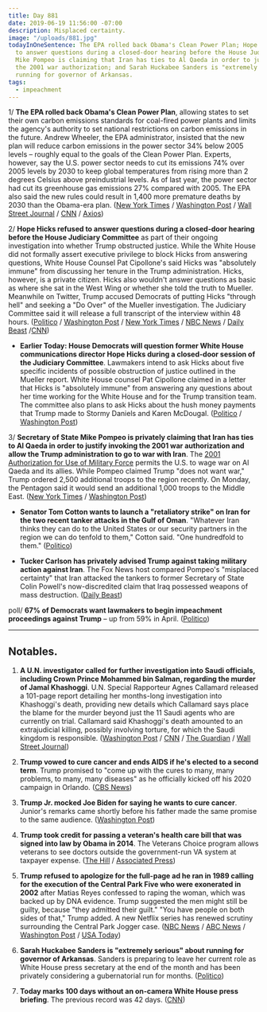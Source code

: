 ```yaml
---
title: Day 881
date: 2019-06-19 11:56:00 -07:00
description: Misplaced certainty.
image: "/uploads/881.jpg"
todayInOneSentence: The EPA rolled back Obama's Clean Power Plan; Hope Hicks refused
  to answer questions during a closed-door hearing before the House Judiciary Committee;
  Mike Pompeo is claiming that Iran has ties to Al Qaeda in order to justify invoking
  the 2001 war authorization; and Sarah Huckabee Sanders is "extremely serious" about
  running for governor of Arkansas.
tags:
  - impeachment
---
```


1/ **The EPA rolled back Obama's Clean Power Plan**, allowing states to set their own carbon emissions standards for coal-fired power plants and limits the agency's authority to set national restrictions on carbon emissions in the future. Andrew Wheeler, the EPA administrator, insisted that the new plan will reduce carbon emissions in the power sector 34% below 2005 levels – roughly equal to the goals of the Clean Power Plan. Experts, however, say the U.S. power sector needs to cut its emissions 74% over 2005 levels by 2030 to keep global temperatures from rising more than 2 degrees Celsius above preindustrial levels. As of last year, the power sector had cut its greenhouse gas emissions 27% compared with 2005. The EPA also said the new rules could result in 1,400 more premature deaths by 2030 than the Obama-era plan. ([New York Times](https://www.nytimes.com/2019/06/19/climate/epa-coal-emissions.html) / [Washington Post](https://www.washingtonpost.com/climate-environment/trump-epa-finalizes-rollback-of-key-obama-climate-rule-that-targeted-coal-plants/2019/06/19/b8ff1702-8eeb-11e9-8f69-a2795fca3343_story.html) / [Wall Street Journal](https://www.wsj.com/articles/epa-overturns-obama-era-clean-air-rules-for-power-plants-11560963259) / [CNN](https://www.cnn.com/2019/06/19/politics/epa-rolls-back-obama-coal-emissions/index.html) / [Axios](https://www.axios.com/epa-rule-coal-emissions-obama-clean-power-policy-6bf49fb3-d599-4c95-9808-fe620be343f1.html))

2/ **Hope Hicks refused to answer questions during a closed-door hearing before the House Judiciary Committee** as part of their ongoing investigation into whether Trump obstructed justice. While the White House did not formally assert executive privilege to block Hicks from answering questions, White House Counsel Pat Cipollone's said Hicks was "absolutely immune" from discussing her tenure in the Trump administration. Hicks, however, is a private citizen. Hicks also wouldn't answer questions as basic as where she sat in the West Wing or whether she told the truth to Mueller. Meanwhile on Twitter, Trump accused Democrats of putting Hicks "through hell" and seeking a "Do Over" of the Mueller investigation. The Judiciary Committee said it will release a full transcript of the interview within 48 hours. ([Politico](https://www.politico.com/story/2019/06/19/hope-hicks-testimony-trump-oversight-1368164) / [Washington Post](https://www.washingtonpost.com/powerpost/former-trump-aide-faces-questions-from-house-panel-about-russia-contacts-hush-money-payments/2019/06/19/5f8b60da-9293-11e9-b570-6416efdc0803_story.html) / [New York Times](https://www.nytimes.com/2019/06/19/us/politics/hope-hicks-house-judiciary-testimony.html) / [NBC News](https://www.nbcnews.com/politics/congress/hope-hicks-testifies-house-committee-behind-closed-doors-n1019246) / [Daily Beast](https://www.thedailybeast.com/hope-hicks-stonewalls-enrages-house-democrats) /[CNN](https://www.cnn.com/2019/06/19/politics/hope-hicks-testify-house/index.html))

* **Earlier Today: House Democrats will question former White House communications director Hope Hicks during a closed-door session of the Judiciary Committee**. Lawmakers intend to ask Hicks about five specific incidents of possible obstruction of justice outlined in the Mueller report. White House counsel Pat Cipollone claimed in a letter that Hicks is "absolutely immune" from answering any questions about her time working for the White House and for the Trump transition team. The committee also plans to ask Hicks about the hush money payments that Trump made to Stormy Daniels and Karen McDougal. ([Politico](https://www.politico.com/story/2019/06/18/hope-hicks-donald-trump-obstruction-1368197) / [Washington Post](https://www.washingtonpost.com/powerpost/former-trump-aide-faces-questions-from-house-panel-about-russia-contacts-hush-money-payments/2019/06/19/5f8b60da-9293-11e9-b570-6416efdc0803_story.html?utm_term=.50bb678baad1))

3/ **Secretary of State Mike Pompeo is privately claiming that Iran has ties to Al Qaeda in order to justify invoking the 2001 war authorization and allow the Trump administration to go to war with Iran**. The [2001 Authorization for Use of Military Force](https://www.congress.gov/107/plaws/publ40/PLAW-107publ40.pdf) permits the U.S. to wage war on Al Qaeda and its allies. While Pompeo claimed Trump "does not want war," Trump ordered 2,500 additional troops to the region recently. On Monday, the Pentagon said it would send an additional 1,000 troops to the Middle East. ([New York Times](https://www.nytimes.com/2019/06/19/us/politics/us-iran.html) / [Washington Post](https://www.washingtonpost.com/world/national-security/pompeo-warns-iran-about-trigger-for-us-military-action-as-some-in-administration-question-aggressive-policy/2019/06/18/48bd3be0-9116-11e9-b570-6416efdc0803_story.html))

* **Senator Tom Cotton wants to launch a "retaliatory strike" on Iran for the two recent tanker attacks in the Gulf of Oman**. "Whatever Iran thinks they can do to the United States or our security partners in the region we can do tenfold to them," Cotton said. "One hundredfold to them." ([Politico](https://www.politico.com/story/2019/06/19/tom-cotton-iran-attack-trump-1369863))

* **Tucker Carlson has privately advised Trump against taking military action against Iran**. The Fox News host compared Pompeo's "misplaced certainty" that Iran attacked the tankers to former Secretary of State Colin Powell's now-discredited claim that Iraq possessed weapons of mass destruction. ([Daily Beast](https://www.thedailybeast.com/fox-news-tucker-carlson-privately-advises-trump-against-iran-war))

poll/ **67% of Democrats want lawmakers to begin impeachment proceedings against Trump** – up from 59% in April. ([Politico](https://www.politico.com/story/2019/06/19/impeachment-democrats-poll-congress-1368158))

---

## Notables.

1. **A U.N. investigator called for further investigation into Saudi officials, including Crown Prince Mohammed bin Salman, regarding the murder of Jamal Khashoggi**. U.N. Special Rapporteur Agnes Callamard released a 101-page report detailing her months-long investigation into Khashoggi's death, providing new details which Callamard says place the blame for the murder beyond just the 11 Saudi agents who are currently on trial. Callamard said Khashoggi's death amounted to an extrajudicial killing, possibly involving torture, for which the Saudi kingdom is responsible. ([Washington Post](https://www.washingtonpost.com/world/national-security/un-investigator-calls-for-probing-saudi-officials-in-khashoggi-killing/2019/06/19/cf5ee594-91f3-11e9-aadb-74e6b2b46f6a_story.html?utm_term=.c70d8e29497f) / [CNN](https://www.cnn.com/2019/06/19/middleeast/khashoggi-saudi-arabia-report-intl/index.html) / [The Guardian](https://www.theguardian.com/world/2019/jun/19/jamal-khashoggi-killing-saudi-crown-prince-mohammed-bin-salman-evidence-un-report) / [Wall Street Journal](https://www.wsj.com/articles/u-n-investigator-calls-for-further-scrutiny-of-saudi-crown-princes-possible-role-in-khashoggi-murder-11560940560?mod=hp_lead_pos3))

2. **Trump vowed to cure cancer and ends AIDS if he's elected to a second term**. Trump promised to "come up with the cures to many, many problems, to many, many diseases" as he officially kicked off his 2020 campaign in Orlando. ([CBS News](https://www.cbsnews.com/news/trump-cure-cancer-aids-joe-biden-orlando-campaign-rally/))

3. **Trump Jr. mocked Joe Biden for saying he wants to cure cancer**. Junior's remarks came shortly before his father made the same promise to the same audience. ([Washington Post](https://www.washingtonpost.com/politics/donald-trump-jr-mocks-joe-biden-for-vowing-to-cure-cancer-if-elected-president/2019/06/19/6012a2ba-9285-11e9-aadb-74e6b2b46f6a_story.html))

4. **Trump took credit for passing a veteran's health care bill that was signed into law by Obama in 2014**. The Veterans Choice program allows veterans to see doctors outside the government-run VA system at taxpayer expense. ([The Hill](https://thehill.com/homenews/campaign/449240-trump-touts-passing-va-bill-that-passed-under-obama) / [Associated Press](https://www.apnews.com/375515aecedb4aed949e4f2eb9c54eb6))

5. **Trump refused to apologize for the full-page ad he ran in 1989 calling for the execution of the Central Park Five who were exonerated in 2002** after Matias Reyes confessed to raping the woman, which was backed up by DNA evidence. Trump suggested the men might still be guilty, because "they admitted their guilt." "You have people on both sides of that," Trump added. A new Netflix series has renewed scrutiny surrounding the Central Park Jogger case. ([NBC News](https://www.nbcnews.com/politics/donald-trump/trump-digs-central-park-5-they-admitted-their-guilt-n1019156) / [ABC News](https://abcnews.go.com/Politics/netflix-series-renews-outcry-donald-trumps-role-central/story?id=63607696) / [Washington Post](https://www.washingtonpost.com/politics/trump-called-for-the-execution-of-the-central-park-5-he-still-wont-apologize/2019/06/18/32ea4d7e-9208-11e9-b570-6416efdc0803_story.html) / [USA Today](https://www.usatoday.com/story/news/politics/2019/06/19/trump-does-not-apologize-central-park-5-when-asked-reporter/1497075001/))

6. **Sarah Huckabee Sanders is "extremely serious" about running for governor of Arkansas**. Sanders is preparing to leave her current role as White House press secretary at the end of the month and has been privately considering a gubernatorial run for months. ([Politico](https://www.politico.com/story/2019/06/19/sarah-huckabee-sanders-arkansas-governor-1369873))

7. **Today marks 100 days without an on-camera White House press briefing**. The previous record was 42 days. ([CNN](https://www.cnn.com/2019/06/19/media/reliable-sources-06-18-19/index.html))